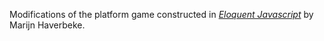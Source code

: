 Modifications of the platform game constructed in <a href="http://eloquentjavascript.net/">*Eloquent Javascript*</a> by Marijn Haverbeke.
